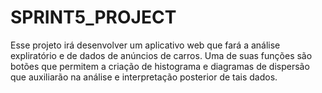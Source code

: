 # SPRINT5_PROJECT

Esse projeto irá desenvolver um aplicativo web que fará a análise expliratório e de dados de anúncios de carros. Uma de suas funções são botões que permitem a criação de histograma e diagramas de dispersão que auxiliarão na análise e interpretação posterior de tais dados. 